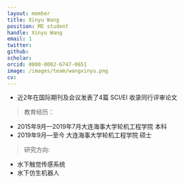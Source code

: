 ```yaml
---
layout: member
title: Xinyu Wang
position: ME student
handle: Xinyu Wang
email: 1
twitter: 
github: 
scholar:
orcid: 0000-0002-6747-0651
image: /images/team/wangxinyu.png
cv: 
---
```


- 近2年在国际期刊及会议发表了4篇 SCI/EI 收录同行评审论文

> 教育经历：

- 2015年9月—2019年7月大连海事大学轮机工程学院 本科 
- 2019年9月—至今 大连海事大学轮机工程学院 硕士 

> 研究方向:

- 水下触觉传感系统
- 水下仿生机器人


